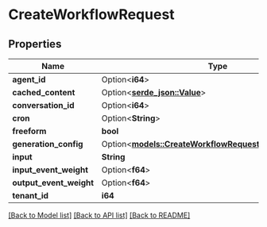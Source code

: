 # CreateWorkflowRequest

## Properties

Name | Type | Description | Notes
------------ | ------------- | ------------- | -------------
**agent_id** | Option<**i64**> |  | [optional]
**cached_content** | Option<[**serde_json::Value**](.md)> |  | [optional]
**conversation_id** | Option<**i64**> |  | [optional]
**cron** | Option<**String**> |  | [optional]
**freeform** | **bool** |  | 
**generation_config** | Option<[**models::CreateWorkflowRequestGenerationConfig**](CreateWorkflowRequest_generation_config.md)> |  | [optional]
**input** | **String** |  | 
**input_event_weight** | Option<**f64**> |  | [optional]
**output_event_weight** | Option<**f64**> |  | [optional]
**tenant_id** | **i64** |  | 

[[Back to Model list]](../README.md#documentation-for-models) [[Back to API list]](../README.md#documentation-for-api-endpoints) [[Back to README]](../README.md)


